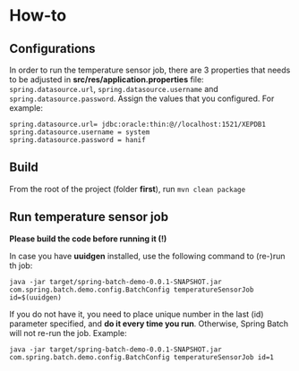 # How-to

## Configurations

In order to run the temperature sensor job, there are 3 properties that needs to be adjusted in **src/res/application.properties** file: `spring.datasource.url`, `spring.datasource.username` and `spring.datasource.password`. Assign the values that you configured. For example:

```properties
spring.datasource.url= jdbc:oracle:thin:@//localhost:1521/XEPDB1
spring.datasource.username = system
spring.datasource.password = hanif
```

## Build

From the root of the project (folder **first**), run `mvn clean package`

## Run temperature sensor job

**Please build the code before running it (!)**

In case you have **uuidgen** installed, use the following command to (re-)run th job:
```shell
java -jar target/spring-batch-demo-0.0.1-SNAPSHOT.jar com.spring.batch.demo.config.BatchConfig temperatureSensorJob id=$(uuidgen)
```

If you do not have it, you need to place unique number in the last (id) parameter specified, and **do it every time you run**. Otherwise, Spring Batch will not re-run the job. Example:
```shell
java -jar target/spring-batch-demo-0.0.1-SNAPSHOT.jar com.spring.batch.demo.config.BatchConfig temperatureSensorJob id=1

